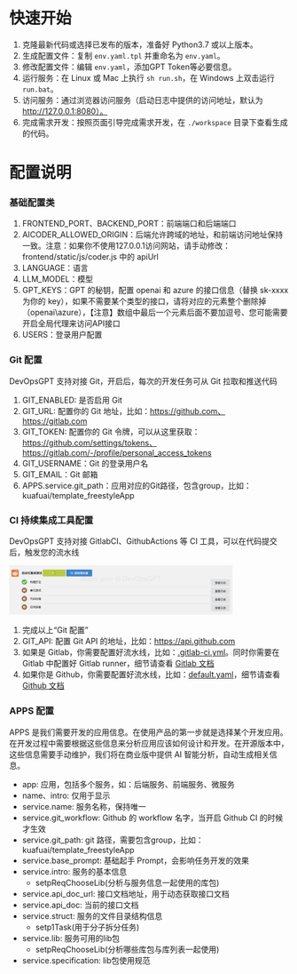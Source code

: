 # 快速开始

1. 克隆最新代码或选择已发布的版本，准备好 Python3.7 或以上版本。
2. 生成配置文件：复制 `env.yaml.tpl` 并重命名为 `env.yaml`。
3. 修改配置文件：编辑 `env.yaml`，添加GPT Token等必要信息。
4. 运行服务：在 Linux 或 Mac 上执行 `sh run.sh`，在 Windows 上双击运行 `run.bat`。
5. 访问服务：通过浏览器访问服务（启动日志中提供的访问地址，默认为 http://127.0.0.1:8080）。
6. 完成需求开发：按照页面引导完成需求开发，在 `./workspace` 目录下查看生成的代码。


# 配置说明

### 基础配置类

1. FRONTEND_PORT、BACKEND_PORT：前端端口和后端端口
2. AICODER_ALLOWED_ORIGIN：后端允许跨域的地址，和前端访问地址保持一致。注意：如果你不使用127.0.0.1访问网站，请手动修改：frontend/static/js/coder.js 中的 apiUrl
3. LANGUAGE：语言
4. LLM_MODEL：模型
5. GPT_KEYS：GPT 的秘钥，配置 openai 和 azure 的接口信息（替换 sk-xxxx 为你的 key），如果不需要某个类型的接口，请将对应的元素整个删除掉（openai\azure），【注意】数组中最后一个元素后面不要加逗号、您可能需要开启全局代理来访问API接口
6. USERS：登录用户配置

### Git 配置

DevOpsGPT 支持对接 Git，开启后，每次的开发任务可从 Git 拉取和推送代码

1. GIT_ENABLED: 是否启用 Git
2. GIT_URL: 配置你的 Git 地址，比如：https://github.com、https://gitlab.com
3. GIT_TOKEN: 配置你的 Git 令牌，可以从这里获取：https://github.com/settings/tokens、https://gitlab.com/-/profile/personal_access_tokens
4. GIT_USERNAME：Git 的登录用户名
5. GIT_EMAIL：Git 邮箱
6. APPS.service.git_path：应用对应的Git路径，包含group，比如：kuafuai/template_freestyleApp

### CI 持续集成工具配置

DevOpsGPT 支持对接 GitlabCI、GithubActions 等 CI 工具，可以在代码提交后，触发您的流水线

<img src="files/ci.png" width="80%">

1. 完成以上“Git 配置”
2. GIT_API: 配置 Git API 的地址，比如：https://api.github.com
3. 如果是 Gitlab，你需要配置好流水线，比如：[.gitlab-ci.yml](https://github.com/kuafuai/template_javaWebApp_backend/blob/master/.gitlab-ci.yml)。同时你需要在 Gitlab 中配置好 Gitlab runner，细节请查看 [Gitlab 文档](https://docs.gitlab.com/runner/)
4. 如果你是 Github，你需要配置好流水线，比如：[default.yaml](https://github.com/kuafuai/template_javaWebApp_backend/blob/master/.github/workflows/default.yaml)，细节请查看 [Github 文档](https://docs.github.com/en/actions/learn-github-actions)

### APPS 配置

APPS 是我们需要开发的应用信息。在使用产品的第一步就是选择某个开发应用。在开发过程中需要根据这些信息来分析应用应该如何设计和开发。在开源版本中，这些信息需要手动维护，我们将在商业版中提供 AI 智能分析，自动生成相关信息。

- app: 应用，包括多个服务，如：后端服务、前端服务、微服务
- name、intro: 仅用于显示
- service.name: 服务名称，保持唯一
- service.git_workflow: Github 的 workflow 名字，当开启 Github CI 的时候才生效
- service.git_path: git 路径，需要包含group，比如：kuafuai/template_freestyleApp
- service.base_prompt: 基础起手 Prompt，会影响任务开发的效果
- service.intro: 服务的基本信息
  - setpReqChooseLib(分析与服务信息一起使用的库包)
- service.api_doc_url: 接口文档地址，用于动态获取接口文档
- service.api_doc: 当前的接口文档
- service.struct: 服务的文件目录结构信息
  - setp1Task(用于分子拆分任务)
- service.lib: 服务可用的lib包
  - setpReqChooseLib(分析哪些库包与库列表一起使用)
- service.specification: lib包使用规范